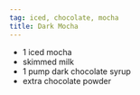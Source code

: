 ```yaml
---
tag: iced, chocolate, mocha
title: Dark Mocha
---
```


- 1 iced mocha
- skimmed milk
- 1 pump dark chocolate syrup
- extra chocolate powder